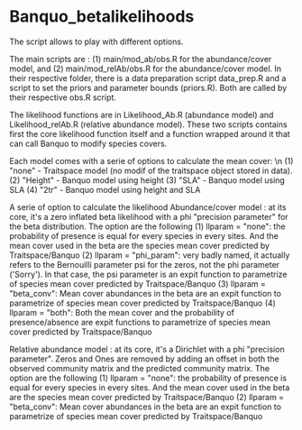 # Banquo_betalikelihoods

The script allows to play with different options. 

The main scripts are : (1) main/mod_ab/obs.R for the abundance/cover model, and (2) main/mod_relAb/obs.R for the abundance/cover model.
In their respective folder, there is a data preparation script data_prep.R and a script to set the priors and parameter bounds (priors.R). Both are called by their respective obs.R script.

The likelihood functions are in Likelihood_Ab.R (abundance model) and Likelihood_relAb.R (relative abundance model). These two scripts contains first the core likelihood function itself and a function wrapped around it that can call Banquo to modify species covers.

Each model comes with a serie of options to calculate the mean cover: \n
(1) "none" - Traitspace model (no modif of the traitspace object stored in data).
(2) "Height" - Banquo model using height
(3) "SLA" - Banquo model using SLA
(4) "2tr" - Banquo model using height and SLA

A serie of option to calculate the likelihood
Abundance/cover model : at its core, it's a zero inflated beta likelihood with a phi "precision parameter" for the beta distribution. The option are the following
(1) llparam = "none": the probability of presence is equal for every species in every sites. And the mean cover used in the beta are the species mean cover predicted by Traitspace/Banquo
(2) llparam = "phi_param": very badly named, it actually refers to the Bernouilli parameter psi for the zeros, not the phi parameter ('Sorry'). In that case, the psi parameter is an expit function to parametrize of species mean cover predicted by Traitspace/Banquo
(3) llparam = "beta_conv": Mean cover abundances in the beta are an expit function to parametrize of species mean cover predicted by Traitspace/Banquo
(4) llparam = "both": Both the mean cover and the probability of presence/absence are expit functions to parametrize of species mean cover predicted by Traitspace/Banquo

Relative abundance model : at its core, it's a Dirichlet with a phi "precision parameter". Zeros and Ones are removed by adding an offset in both the observed community matrix and the predicted community matrix.
The option are the following
(1) llparam = "none": the probability of presence is equal for every species in every sites. And the mean cover used in the beta are the species mean cover predicted by Traitspace/Banquo
(2) llparam = "beta_conv": Mean cover abundances in the beta are an expit function to parametrize of species mean cover predicted by Traitspace/Banquo
